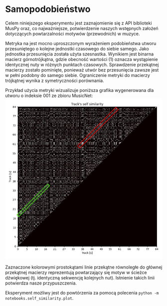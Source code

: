 # Samopodobieństwo

Celem niniejszego eksperymentu jest zaznajomienie się z API biblioteki MusPy oraz, co najważniejsze, potwierdzenie naszych wstępnych założeń dotyczących powtarzalności motywów (przewodnich) w muzyce.

Metryka na jest mocno uproszczonym wyrażeniem podobieństwa utworu przesuniętego o kolejne jednostki czasowego do siebie samego. Jako jednostka przesunięcia została użyta szesnastka.
Wynikiem jest binarna macierz górnotrójkątna, gdzie obecność wartości (1) oznacza wystąpienie identycznej nuty w różnych punktach czasowych.
Sprawdzenie przekątnej macierzy zostało pominięte, ponieważ utwór bez przesunięcia zawsze jest w pełni podobny do samego siebie. Ograniczenie metryki do macierzy trójkątnej wynika z symetryczności porównania.

Przykład użycia metryki wizualizuje poniższa grafika wygenerowana dla utworu o indeksie 001 ze zbioru MusicNet:
![a](../../images/experiment-1.png)

Zaznaczone kolorowymi prostokątami linie przekątne równoległe do głównej przekątnej macierzy reprezentują powtarzający się motyw w ścieżce dźwiękowej (tj. identyczną sekwencję kolejnych nut). Istnienie takich linii potwierdza nasze przypuszczenia.

Eksperyment możliwy jest do powtórzenia za pomocą polecenia `python -m notebooks.self_similarity.plot`.

